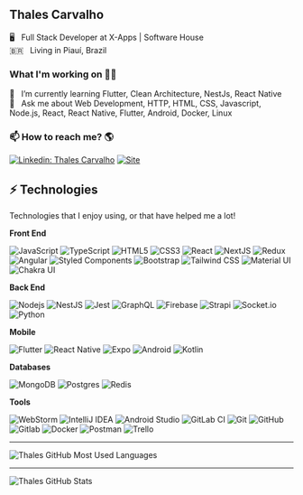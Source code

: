 ## Thales Carvalho

🖥  &nbsp; Full Stack Developer at X-Apps | Software House <br>
🇧🇷  &nbsp; Living in Piauí, Brazil

### What I'm working on 👨‍💻
🌱  &nbsp; I’m currently learning Flutter, Clean Architecture, NestJs, React Native <br>
💬  &nbsp; Ask me about Web Development, HTTP, HTML, CSS, Javascript, Node.js, React, React Native, Flutter, Android, Docker, Linux <br>

### 📫 How to reach me? 🌎
[![Linkedin: Thales Carvalho](https://img.shields.io/badge/-Linkedin-blue?style=flat-square&logo=Linkedin&logoColor=white&link=https://www.linkedin.com/in/thalessd/)](https://www.linkedin.com/in/thalessd/)
[![Site](https://img.shields.io/website?label=devdes.io&style=flat-square&url=https%3A%2F%2Fdevdes.io)](https://devdes.io)


## ⚡ Technologies

Technologies that I enjoy using, or that have helped me a lot!

**Front End** 

![JavaScript](https://img.shields.io/badge/-JavaScript-black?style=flat-square&logo=javascript)
![TypeScript](https://img.shields.io/badge/TypeScript-007ACC?style=flat-square&logo=typescript&logoColor=white)
![HTML5](https://img.shields.io/badge/-HTML5-E34F26?style=flat-square&logo=html5&logoColor=white)
![CSS3](https://img.shields.io/badge/-CSS3-1572B6?style=flat-square&logo=css3)
![React](https://img.shields.io/badge/React-20232A?style=flat-square&logo=react&logoColor=61DAFB)
![NextJS](	https://img.shields.io/badge/next.js-000000?style=flat-square&logo=nextdotjs&logoColor=white)
![Redux](https://img.shields.io/badge/Redux-593D88?style=flat-square&logo=redux&logoColor=white)
![Angular](https://img.shields.io/badge/Angular-DD0031?style=flat-square&logo=angular&logoColor=white)
![Styled Components](https://img.shields.io/badge/styled--components-DB7093?style=flat-square&logo=styled-components&logoColor=white)
![Bootstrap](https://img.shields.io/badge/-Bootstrap-563D7C?style=flat-square&logo=bootstrap)
![Tailwind CSS](https://img.shields.io/badge/Tailwind_CSS-38B2AC?style=flat-square&logo=tailwind-css&logoColor=white)
![Material UI](https://img.shields.io/badge/Material--UI-0081CB?style=flat-square&logo=material-ui&logoColor=white)
![Chakra UI](https://img.shields.io/badge/Chakra--UI-319795?style=flat-square&logo=chakra-ui&logoColor=white)

**Back End**

![Nodejs](https://img.shields.io/badge/-Nodejs-339933?style=flat-square&logo=Node.js&logoColor=white)
![NestJS](https://img.shields.io/badge/nestjs-%23E0234E.svg?style=flat-square&logo=nestjs&logoColor=white)
![Jest](https://img.shields.io/badge/Jest-C21325?style=flat-square&logo=jest&logoColor=white)
![GraphQL](https://img.shields.io/badge/-GraphQL-E10098?style=flat-square&logo=graphql&logoColor=white)
![Firebase](https://img.shields.io/badge/Firebase-FFCA28?style=flat-square&logo=firebase&logoColor=white)
![Strapi](https://img.shields.io/badge/strapi-%232E7EEA.svg?style=flat-square&logo=strapi&logoColor=white)
![Socket.io](https://img.shields.io/badge/Socket.io-black?style=flat-square&logo=socket.io&badgeColor=010101)
![Python](https://img.shields.io/badge/python-3670A0?style=flat-square&logo=python&logoColor=ffdd54)

**Mobile**

![Flutter](https://img.shields.io/badge/Flutter-02569B?style=flat-square&logo=flutter&logoColor=white)
![React Native](https://img.shields.io/badge/React_Native-20232A?style=flat-square&logo=react&logoColor=61DAFB)
![Expo](https://img.shields.io/badge/Expo-1B1F23?style=flat-square&logo=expo&logoColor=white)
![Android](https://img.shields.io/badge/Android-3DDC84?style=flat-square&logo=android&logoColor=white)
![Kotlin](https://img.shields.io/badge/kotlin-%230095D5.svg?style=flat-square&logo=kotlin&logoColor=white)

**Databases**

![MongoDB](https://img.shields.io/badge/MongoDB-%234ea94b.svg?style=flat-square&logo=mongodb&logoColor=white)
![Postgres](https://img.shields.io/badge/postgres-%23316192.svg?style=flat-square&logo=postgresql&logoColor=white)
![Redis](https://img.shields.io/badge/redis-%23DD0031.svg?style=flat-square&logo=redis&logoColor=white)

**Tools**

![WebStorm](https://img.shields.io/badge/webstorm-143?style=flat-square&logo=webstorm&logoColor=white&color=black)
![IntelliJ IDEA](https://img.shields.io/badge/IntelliJIDEA-000000.svg?style=flat-square&logo=intellij-idea&logoColor=white)
![Android Studio](https://img.shields.io/badge/Android%20Studio-3DDC84.svg?style=flat-square&logo=android-studio&logoColor=white)
![GitLab CI](https://img.shields.io/badge/GitLabCI-%23181717.svg?style=flat-square&logo=gitlab&logoColor=white)
![Git](https://img.shields.io/badge/-Git-black?style=flat-square&logo=git)
![GitHub](https://img.shields.io/badge/-GitHub-181717?style=flat-square&logo=github)
![Gitlab](https://img.shields.io/badge/GitLab-330F63?style=flat-square&logo=gitlab&logoColor=white)
![Docker](https://img.shields.io/badge/docker-%230db7ed.svg?style=flat-square&logo=docker&logoColor=white)
![Postman](https://img.shields.io/badge/Postman-FF6C37?style=flat-square&logo=postman&logoColor=white)
![Trello](https://img.shields.io/badge/Trello-%23026AA7.svg?style=flat-square&logo=Trello&logoColor=white)

---

![Thales GitHub Most Used Languages](https://github-readme-stats.vercel.app/api/top-langs?username=thalessd&layout=compact&theme=onedark)

---
![Thales GitHub Stats](https://github-readme-stats.vercel.app/api?username=thalessd&count_private=true&theme=onedark)

